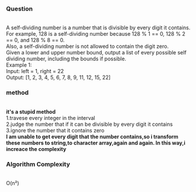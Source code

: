 <h3>Question</h3><br>
A self-dividing number is a number that is divisible by every digit it contains.<br>
For example, 128 is a self-dividing number because 128 % 1 == 0, 128 % 2 == 0, and 128 % 8 == 0.<br>
Also, a self-dividing number is not allowed to contain the digit zero.<br>
Given a lower and upper number bound, output a list of every possible self dividing number, including the bounds if possible.<br>
Example 1:<br>
Input: left = 1, right = 22<br>
Output: [1, 2, 3, 4, 5, 6, 7, 8, 9, 11, 12, 15, 22]<br>
<h3>method</h3><br>
<b>it's a stupid method</b><br>
1.travese every integer in the interval<br>
2.judge the number that if it can be divisible by every digit it contains<br>
3.ignore the number that it contains zero<br>
<b>I am unable to get every digit that the number contains,so i transform these numbers to string,to character array,again and again.
In this way,i increace the complexity</b><br>
<h3>Algorithm Complexity</h3><br>
O(n²)
